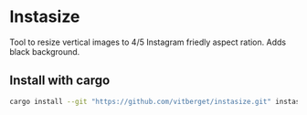 # Instasize

Tool to resize vertical images to 4/5 Instagram friedly aspect ration. Adds black background.

## Install with cargo

```sh
cargo install --git "https://github.com/vitberget/instasize.git" instasize instastack
```
